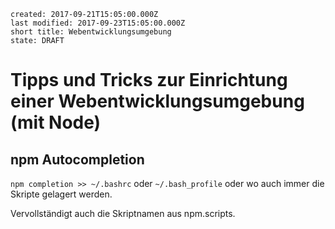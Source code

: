 ```
created: 2017-09-21T15:05:00.000Z
last modified: 2017-09-23T15:05:00.000Z
short title: Webentwicklungsumgebung
state: DRAFT
```

# Tipps und Tricks zur Einrichtung einer Webentwicklungsumgebung (mit Node)

## npm Autocompletion

`npm completion >> ~/.bashrc` oder `~/.bash_profile` oder wo auch immer die Skripte gelagert werden.

Vervollständigt auch die Skriptnamen aus npm.scripts.

